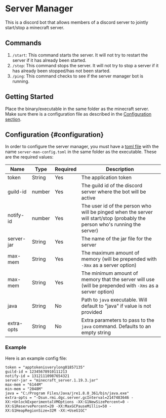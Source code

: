 # Server Manager
This is a discord bot that allows members of a discord server to jointly
start/stop a minecraft server.

## Commands
1. `/start`: This command starts the server. It will not try to restart the
   server if it has already been started.
2. `/stop`: This command stops the server. It will not try to stop a server if
   it has already been stopped/has not been started.
3. `/ping`: This command checks to see if the server manager bot is running.

## Getting Started
Place the binary/executable in the same folder as the minecraft server. Make
sure there is a configuration file as described in the [Configuration
section](#configuration).

## Configuration {#configuration}
In order to configure the server manager, you must have a [toml
file](https://toml.io/en/) with the name `server-man-config.toml` in the same
folder as the executable. These are the required values:

| Name       | Type   | Required | Description                                                                                                                 |
| ---------- | ------ | -------- | --------------------------------------------------------------------------------------------------------------------------- |
| token      | String | Yes      | The application token                                                                                                       |
| guild-id   | number | Yes      | The guild id of the discord server where the bot will be active                                                             |
| notify-id  | number | Yes      | The user id of the person who will be pinged when the server will start/stop (probably the person who's running the server) |
| server-jar | String | Yes      | The name of the jar file for the server                                                                                     |
| max-mem    | String | Yes      | The maximum amount of memory (will be prepended with `-Xmx` as a server option)                                             |
| max-mem    | String | Yes      | The minimum amount of memory that the server will use (will be prepended with `-Xms` as a server option)                    |
| java       | String | No       | Path to `java` executable. Will default to "java" if value is not provided                                                  |
| extra-opts | String | No       | Extra parameters to pass to the `java` command. Defaults to an empty string                                                 |

### Example
Here is an example config file:
```
token = "apptokenisverylong01857135"
guild-id = 12345678910111213
notify-id = 13121110987654321
server-jar = "minecraft_server.1.19.3.jar"
max-mem = "6144M"
min-mem = "2048M"
java = "C:/Program Files/Java/jre1.8.0_361/bin/java.exe"
extra-opts = "-Dsun.rmi.dgc.server.gcInterval=2147483646 -XX:+UnlockExperimentalVMOptions -XX:G1NewSizePercent=0 -XX:G1ReservePercent=20 -XX:MaxGCPauseMillis=50 -XX:G1HeapRegionSize=32M -XX:+UseG1GC"
```
